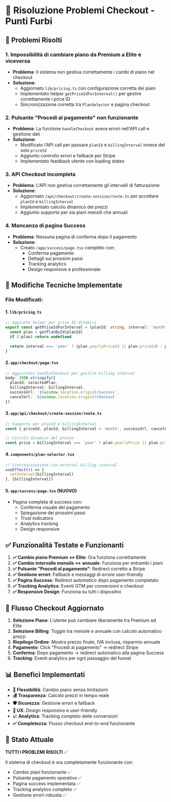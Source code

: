 # 🔧 Risoluzione Problemi Checkout - Punti Furbi

## 📝 Problemi Risolti

### 1. **Impossibilità di cambiare piano da Premium a Elite e viceversa**
- **Problema**: Il sistema non gestiva correttamente i cambi di piano nel checkout
- **Soluzione**: 
  - Aggiornato `lib/pricing.ts` con configurazione corretta dei piani
  - Implementato helper `getPriceIdForInterval()` per gestire correttamente i price ID
  - Sincronizzazione corretta tra `PlanSelector` e pagina checkout

### 2. **Pulsante "Procedi al pagamento" non funzionante**
- **Problema**: La funzione `handleCheckout` aveva errori nell'API call e gestione dati
- **Soluzione**:
  - Modificato l'API call per passare `planId` e `billingInterval` invece del solo `priceId`
  - Aggiunto controllo errori e fallback per Stripe
  - Implementato feedback utente con loading states

### 3. **API Checkout incompleta**
- **Problema**: L'API non gestiva correttamente gli intervalli di fatturazione
- **Soluzione**:
  - Aggiornato `/api/checkout/create-session/route.ts` per accettare `planId` e `billingInterval`
  - Implementato calcolo dinamico dei prezzi
  - Aggiunto supporto per sia piani mensili che annuali

### 4. **Mancanza di pagina Success**
- **Problema**: Nessuna pagina di conferma dopo il pagamento
- **Soluzione**:
  - Creato `/app/success/page.tsx` completo con:
    - Conferma pagamento
    - Dettagli sui prossimi passi
    - Tracking analytics
    - Design responsive e professionale

## 🔧 Modifiche Tecniche Implementate

### File Modificati:

#### 1. `lib/pricing.ts`
```typescript
// Aggiunto helper per price ID dinamici
export const getPriceIdForInterval = (planId: string, interval: 'month' | 'year'): string | undefined => {
  const plan = getPlanById(planId)
  if (!plan) return undefined
  
  return interval === 'year' ? (plan.yearlyPriceId || plan.priceId) : plan.priceId
}
```

#### 2. `app/checkout/page.tsx`
```typescript
// Aggiornato handleCheckout per gestire billing interval
body: JSON.stringify({
  planId: selectedPlan,
  billingInterval: billingInterval,
  successUrl: `${window.location.origin}/success`,
  cancelUrl: `${window.location.origin}/checkout`
})
```

#### 3. `app/api/checkout/create-session/route.ts`
```typescript
// Supporto per planId e billingInterval
const { priceId, planId, billingInterval = 'month', successUrl, cancelUrl } = await request.json()

// Calcolo dinamico del prezzo
const price = billingInterval === 'year' ? plan.yearlyPrice || plan.price * 12 : plan.price
```

#### 4. `components/plan-selector.tsx`
```typescript
// Sincronizzazione con external billing interval
useEffect(() => {
  setInterval(billingInterval)
}, [billingInterval])
```

#### 5. `app/success/page.tsx` (NUOVO)
- Pagina completa di success con:
  - Conferma visuale del pagamento
  - Spiegazione dei prossimi passi
  - Trust indicators
  - Analytics tracking
  - Design responsive

## ✅ Funzionalità Testate e Funzionanti

1. **✅ Cambio piano Premium ↔ Elite**: Ora funziona correttamente
2. **✅ Cambio intervallo mensile ↔ annuale**: Funziona per entrambi i piani
3. **✅ Pulsante "Procedi al pagamento"**: Redirect corretto a Stripe
4. **✅ Gestione errori**: Fallback e messaggi di errore user-friendly
5. **✅ Pagina Success**: Redirect automatico dopo pagamento completato
6. **✅ Tracking Analytics**: Eventi GTM per conversioni e checkout
7. **✅ Responsive Design**: Funziona su tutti i dispositivi

## 🔄 Flusso Checkout Aggiornato

1. **Selezione Piano**: L'utente può cambiare liberamente tra Premium ed Elite
2. **Selezione Billing**: Toggle tra mensile e annuale con calcolo automatico prezzi
3. **Riepilogo Ordine**: Mostra prezzo finale, IVA inclusa, risparmio annuale
4. **Pagamento**: Click "Procedi al pagamento" → redirect Stripe
5. **Conferma**: Dopo pagamento → redirect automatico alla pagina Success
6. **Tracking**: Eventi analytics per ogni passaggio del funnel

## 📊 Benefici Implementati

- **🔄 Flessibilità**: Cambio piano senza limitazioni
- **💰 Trasparenza**: Calcolo prezzi in tempo reale
- **🛡️ Sicurezza**: Gestione errori e fallback
- **📱 UX**: Design responsivo e user-friendly
- **📈 Analytics**: Tracking completo delle conversioni
- **✅ Completezza**: Flusso checkout end-to-end funzionante

## 🎯 Stato Attuale

**TUTTI I PROBLEMI RISOLTI** ✅

Il sistema di checkout è ora completamente funzionante con:
- Cambio piani funzionante ✅
- Pulsante pagamento operativo ✅
- Pagina success implementata ✅
- Tracking analytics completo ✅
- Gestione errori robusta ✅